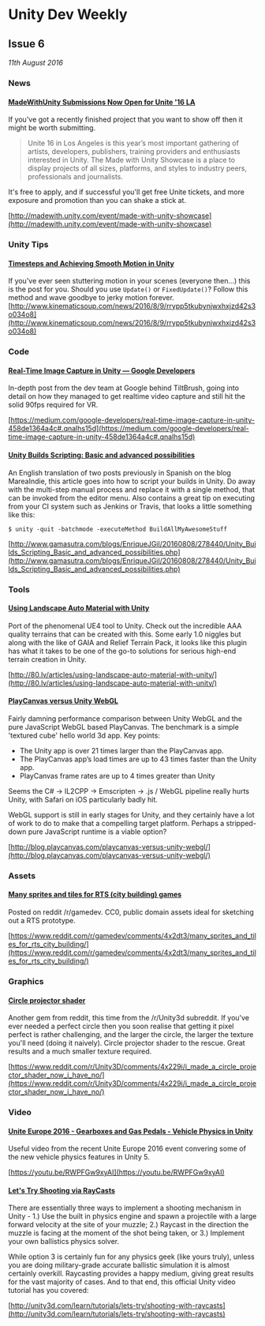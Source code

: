 # Unity Dev Weekly

## Issue 6
*11th August 2016*

### News

#### [MadeWithUnity Submissions Now Open for Unite '16 LA](http://madewith.unity.com/event/made-with-unity-showcase)

If you've got a recently finished project that you want to show off then it might be worth submitting.

> Unite 16 in Los Angeles is this year’s most important gathering of artists, developers, publishers, training providers and enthusiasts interested in Unity.  The Made with Unity Showcase is a place to display projects of all sizes, platforms, and styles to industry peers, professionals and journalists.

It's free to apply, and if successful you'll get free Unite tickets, and more exposure and promotion than you can shake a stick at.

[http://madewith.unity.com/event/made-with-unity-showcase](http://madewith.unity.com/event/made-with-unity-showcase)

### Unity Tips

#### [Timesteps and Achieving Smooth Motion in Unity](http://www.kinematicsoup.com/news/2016/8/9/rrypp5tkubynjwxhxjzd42s3o034o8)
If you've ever seen stuttering motion in your scenes (everyone then...) this is the post for you. Should you use `Update()` or `FixedUpdate()`? Follow this method and wave goodbye to jerky motion forever.
[http://www.kinematicsoup.com/news/2016/8/9/rrypp5tkubynjwxhxjzd42s3o034o8](http://www.kinematicsoup.com/news/2016/8/9/rrypp5tkubynjwxhxjzd42s3o034o8)

### Code

#### [Real-Time Image Capture in Unity — Google Developers](https://medium.com/google-developers/real-time-image-capture-in-unity-458de1364a4c#.qnalhs15d)

In-depth post from the dev team at Google behind TiltBrush, going into detail on how they managed to get realtime video capture and still hit the solid 90fps required for VR.

[https://medium.com/google-developers/real-time-image-capture-in-unity-458de1364a4c#.qnalhs15d](https://medium.com/google-developers/real-time-image-capture-in-unity-458de1364a4c#.qnalhs15d)

#### [Unity Builds Scripting: Basic and advanced possibilities](http://www.gamasutra.com/blogs/EnriqueJGil/20160808/278440/Unity_Builds_Scripting_Basic_and_advanced_possibilities.php)

An English translation of two posts previously in Spanish on the blog MareaIndie, this article  goes into how to script your builds in Unity. Do away with the multi-step manual process and replace it with a single method, that can be invoked from the editor menu. Also contains a great tip on executing from your CI system such as Jenkins or Travis, that looks a little something like this:

`$ unity -quit -batchmode -executeMethod BuildAllMyAwesomeStuff`

[http://www.gamasutra.com/blogs/EnriqueJGil/20160808/278440/Unity_Builds_Scripting_Basic_and_advanced_possibilities.php](http://www.gamasutra.com/blogs/EnriqueJGil/20160808/278440/Unity_Builds_Scripting_Basic_and_advanced_possibilities.php)

### Tools

#### [Using Landscape Auto Material with Unity](http://80.lv/articles/using-landscape-auto-material-with-unity/)

Port of the phenomenal UE4 tool to Unity. Check out the incredible AAA quality terrains that can be created with this. Some early 1.0 niggles but along with the like of GAIA and Relief Terrain Pack, it looks like this plugin has what it takes to be one of the go-to solutions for serious high-end terrain creation in Unity.

[http://80.lv/articles/using-landscape-auto-material-with-unity/](http://80.lv/articles/using-landscape-auto-material-with-unity/)

#### [PlayCanvas versus Unity WebGL](http://blog.playcanvas.com/playcanvas-versus-unity-webgl/)

Fairly damning performance comparison between Unity WebGL and the pure JavaScript WebGL based PlayCanvas. The benchmark is a simple 'textured cube' hello world 3d app. Key points:

* The Unity app is over 21 times larger than the PlayCanvas app.
* The PlayCanvas app’s load times are up to 43 times faster than the Unity app.
* PlayCanvas frame rates are up to 4 times greater than Unity

Seems the C# -> IL2CPP -> Emscripten -> .js / WebGL pipeline really hurts Unity, with Safari on iOS particularly badly hit.

WebGL support is still in early stages for Unity, and they certainly have a lot of work to do to make that a compelling target platform. Perhaps a stripped-down pure JavaScript runtime is a viable option?

[http://blog.playcanvas.com/playcanvas-versus-unity-webgl/](http://blog.playcanvas.com/playcanvas-versus-unity-webgl/)

### Assets

#### [Many sprites and tiles for RTS (city building) games](https://www.reddit.com/r/gamedev/comments/4x2dt3/many_sprites_and_tiles_for_rts_city_building/)

Posted on reddit /r/gamedev. CC0, public domain assets ideal for sketching out a RTS prototype.

[https://www.reddit.com/r/gamedev/comments/4x2dt3/many_sprites_and_tiles_for_rts_city_building/](https://www.reddit.com/r/gamedev/comments/4x2dt3/many_sprites_and_tiles_for_rts_city_building/)

### Graphics

#### [Circle projector shader](https://www.reddit.com/r/Unity3D/comments/4x229i/i_made_a_circle_projector_shader_now_i_have_no/)

Another gem from reddit, this time from the /r/Unity3d subreddit. If you've ever needed a perfect circle then you soon realise that getting it pixel perfect is rather challenging, and the larger the circle, the larger the texture you'll need (doing it naively). Circle projector shader to the rescue. Great results and a much smaller texture required.

[https://www.reddit.com/r/Unity3D/comments/4x229i/i_made_a_circle_projector_shader_now_i_have_no/](https://www.reddit.com/r/Unity3D/comments/4x229i/i_made_a_circle_projector_shader_now_i_have_no/)

### Video

#### [Unite Europe 2016 - Gearboxes and Gas Pedals - Vehicle Physics in Unity](https://youtu.be/RWPFGw9xyAI)

Useful video from the recent Unite Europe 2016 event convering some of the new vehicle physics features in Unity 5.

[https://youtu.be/RWPFGw9xyAI](https://youtu.be/RWPFGw9xyAI)


#### [Let's Try Shooting via RayCasts](http://unity3d.com/learn/tutorials/lets-try/shooting-with-raycasts)

There are essentially three ways to implement a shooting mechanism in Unity - 1.) Use the built in physics engine and spawn a projectile with a large forward velocity at the site of your muzzle; 2.) Raycast in the direction the muzzle is facing at the moment of the shot being taken, or 3.) Implement your own ballistics physics solver.

While option 3 is certainly fun for any physics geek (like yours truly), unless you are doing military-grade accurate ballistic simulation it is almost certainly overkill. Raycasting provides a happy medium, giving great results for the vast majority of cases. And to that end, this official Unity video tutorial has you covered:

[http://unity3d.com/learn/tutorials/lets-try/shooting-with-raycasts](http://unity3d.com/learn/tutorials/lets-try/shooting-with-raycasts)

